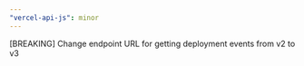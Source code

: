 ```yaml
---
"vercel-api-js": minor
---
```


[BREAKING] Change endpoint URL for getting deployment events from v2 to v3